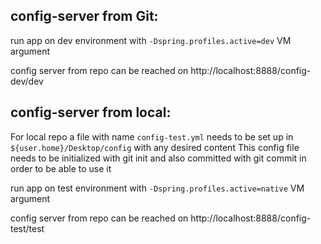 ## config-server from Git:

run app on dev environment with `-Dspring.profiles.active=dev` VM argument
   
config server from repo can be reached on http://localhost:8888/config-dev/dev

## config-server from local:

For local repo a file with name `config-test.yml` needs to be set up in `${user.home}/Desktop/config` with any desired content
This config file needs to be initialized with git init and also committed with git commit in order to be able to use it

run app on test environment with `-Dspring.profiles.active=native` VM argument
   
config server from repo can be reached on http://localhost:8888/config-test/test
